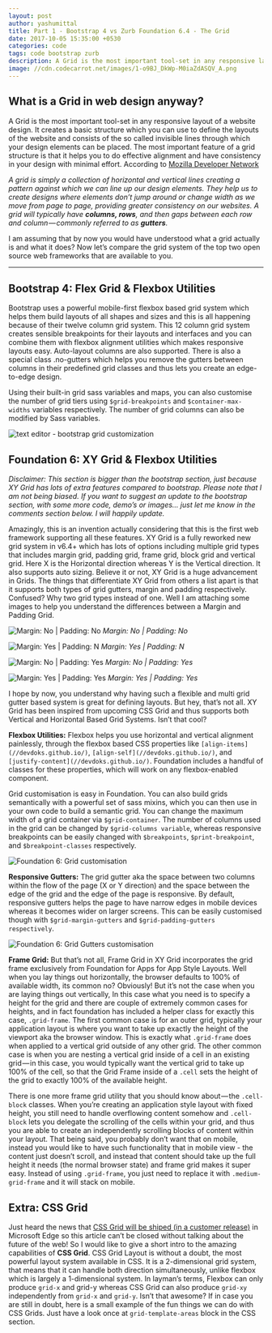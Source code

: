 ```yaml
---
layout: post
author: yashumittal
title: Part 1 - Bootstrap 4 vs Zurb Foundation 6.4 - The Grid
date: 2017-10-05 15:35:00 +0530
categories: code
tags: code bootstrap zurb
description: A Grid is the most important tool-set in any responsive layout of a website design. It creates a basic structure which you can use to define the layouts of the website and consists of the so called invisible lines through which your design elements can be placed.
image: //cdn.codecarrot.net/images/1-o9BJ_DkWp-M0iaZdASQV_A.png
---
```


## What is a Grid in web design anyway?

A Grid is the most important tool-set in any responsive layout of a website design. It creates a basic structure which you can use to define the layouts of the website and consists of the so called invisible lines through which your design elements can be placed. The most important feature of a grid structure is that it helps you to do effective alignment and have consistency in your design with minimal effort. According to [Mozilla Developer Network](//developer.mozilla.org/en-US/docs/Learn/CSS/CSS_layout/Grids)

*A grid is simply a collection of horizontal and vertical lines creating a pattern against which we can line up our design elements. They help us to create designs where elements don’t jump around or change width as we move from page to page, providing greater consistency on our websites. A grid will typically have **columns, rows**, and then gaps between each row and column — commonly referred to as **gutters**.*

I am assuming that by now you would have understood what a grid actually is and what it does? Now let’s compare the grid system of the top two open source web frameworks that are available to you.

***

## Bootstrap 4: Flex Grid & Flexbox Utilities

Bootstrap uses a powerful mobile-first flexbox based grid system which helps them build layouts of all shapes and sizes and this is all happening because of their twelve column grid system. This 12 column grid system creates sensible breakpoints for their layouts and interfaces and you can combine them with flexbox alignment utilities which makes responsive layouts easy. Auto-layout columns are also supported. There is also a special class .no-gutters which helps you remove the gutters between columns in their predefined grid classes and thus lets you create an edge-to-edge design.

Using their built-in grid sass variables and maps, you can also customise the number of grid tiers using `$grid-breakpoints` and `$container-max-widths` variables respectively. The number of grid columns can also be modified by Sass variables.

![text editor - bootstrap grid customization](//cdn.codecarrot.net/images/1-UdaGt7GH9biKJ2hi07Cb4g.png)

## Foundation 6: XY Grid & Flexbox Utilities

*Disclaimer: This section is bigger than the bootstrap section, just because XY Grid has lots of extra features compared to bootstrap. Please note that I am not being biased. If you want to suggest an update to the bootstrap section, with some more code, demo’s or images… just let me know in the comments section below. I will happily update.*

Amazingly, this is an invention actually considering that this is the first web framework supporting all these features. XY Grid is a fully reworked new grid system in v6.4+ which has lots of options including multiple grid types that includes margin grid, padding grid, frame grid, block grid and vertical grid. Here X is the Horizontal direction whereas Y is the Vertical direction. It also supports auto sizing. Believe it or not, XY Grid is a huge advancement in Grids. The things that differentiate XY Grid from others a list apart is that it supports both types of grid gutters, margin and padding respectively. Confused? Why two grid types instead of one. Well I am attaching some images to help you understand the differences between a Margin and Padding Grid.

![Margin: No | Padding: No](//cdn.codecarrot.net/images/1-P6-CHj0q4taLgKELO2_LTw.png)
*Margin: No | Padding: No*

![Margin: Yes | Padding: N](//cdn.codecarrot.net/images/1-UMLCBi1UwIsVsMi0b2uF2g.png)
*Margin: Yes | Padding: N*

![Margin: No | Padding: Yes](//cdn.codecarrot.net/images/1-bQ52OZGjHOiCtX4BBtsV8A.png)
*Margin: No | Padding: Yes*

![Margin: Yes | Padding: Yes](//cdn.codecarrot.net/images/1-m0HAfzuUY9Ve06ih39CLbQ.png)
*Margin: Yes | Padding: Yes*

I hope by now, you understand why having such a flexible and multi grid gutter based system is great for defining layouts. But hey, that’s not all. XY Grid has been inspired from upcoming CSS Grid and thus supports both Vertical and Horizontal Based Grid Systems. Isn’t that cool?

**Flexbox Utilities:** Flexbox helps you use horizontal and vertical alignment painlessly, through the flexbox based CSS properties like `[align-items](//devdoks.github.io/)`, `[align-self](//devdoks.github.io/)`, and `[justify-content](//devdoks.github.io/)`. Foundation includes a handful of classes for these properties, which will work on any flexbox-enabled component.

Grid customisation is easy in Foundation. You can also build grids semantically with a powerful set of sass mixins, which you can then use in your own code to build a semantic grid. You can change the maximum width of a grid container via `$grid-container`. The number of columns used in the grid can be changed by `$grid-columns variable`, whereas responsive breakpoints can be easily changed with `$breakpoints`, `$print-breakpoint`, and `$breakpoint-classes` respectively.

![Foundation 6: Grid customisation](//cdn.codecarrot.net/images/1-wMogsQp1VJf2Es21YwfyUg.png)

**Responsive Gutters:** The grid gutter aka the space between two columns within the flow of the page (X or Y direction) and the space between the edge of the grid and the edge of the page is responsive. By default, responsive gutters helps the page to have narrow edges in mobile devices whereas it becomes wider on larger screens. This can be easily customised though with `$grid-margin-gutters` and `$grid-padding-gutters respectively`.

![Foundation 6: Grid Gutters customisation](//cdn.codecarrot.net/images/1-p8yyphOrjlwLPIIDgsFN-g.png)

**Frame Grid:** But that’s not all, Frame Grid in XY Grid incorporates the grid frame exclusively from Foundation for Apps for App Style Layouts. Well when you lay things out horizontally, the browser defaults to 100% of available width, its common no? Obviously! But it’s not the case when you are laying things out vertically, In this case what you need is to specify a height for the grid and there are couple of extremely common cases for heights, and in fact foundation has included a helper class for exactly this case, `.grid-frame`. The first common case is for an outer grid, typically your application layout is where you want to take up exactly the height of the viewport aka the browser window. This is exactly what `.grid-frame` does when applied to a vertical grid outside of any other grid. The other common case is when you are nesting a vertical grid inside of a cell in an existing grid — in this case, you would typically want the vertical grid to take up 100% of the cell, so that the Grid Frame inside of a `.cell` sets the height of the grid to exactly 100% of the available height.

There is one more frame grid utility that you should know about — the `.cell-block` classes. When you’re creating an application style layout with fixed height, you still need to handle overflowing content somehow and `.cell-block` lets you delegate the scrolling of the cells within your grid, and thus you are able to create an independently scrolling blocks of content within your layout. That being said, you probably don’t want that on mobile, instead you would like to have such functionality that in mobile view - the content just doesn’t scroll, and instead that content should take up the full height it needs (the normal browser state) and frame grid makes it super easy. Instead of using `.grid-frame`, you just need to replace it with `.medium-grid-frame` and it will stack on mobile.

## Extra: CSS Grid

Just heard the news that [CSS Grid will be shiped (in a customer release)](//twitter.com/gregwhitworth/status/903616284998254595) in Microsoft Edge so this article can’t be closed without talking about the future of the web! So I would like to give a short intro to the amazing capabilities of **CSS Grid**. CSS Grid Layout is without a doubt, the most powerful layout system available in CSS. It is a 2-dimensional grid system, that means that it can handle both direction simultaneously, unlike flexbox which is largely a 1-dimensional system. In layman’s terms, Flexbox can only produce `grid-x` and grid-y whereas CSS Grid can also produce `grid-xy` independently from `grid-x` and `grid-y`. Isn’t that awesome? If in case you are still in doubt, here is a small example of the fun things we can do with CSS Grids. Just have a look once at `grid-template-areas` block in the CSS section.
